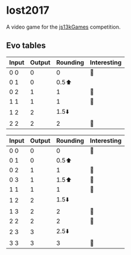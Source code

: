 # lost2017
A video game for the [js13kGames][0] competition.

[0]: http://2017.js13kgames.com/

## Evo tables
|Input|Output|Rounding|Interesting|
|---|---|---|---|
|0 0|0|0|🚫|
|0 1|0|0.5⬆️||
|0 2|1|1|🌟|
|1 1|1|1|🚫|
|1 2|2|1.5⬇️||
|2 2|2|2|🚫|

|Input|Output|Rounding|Interesting|
|---|---|---|---|
|0 0|0|0|🚫|
|0 1|0|0.5⬆️||
|0 2|1|1|🌟|
|0 3|1|1.5⬆️|🌟|
|1 1|1|1|🚫|
|1 2|2|1.5⬇️||
|1 3|2|2|🌟|
|2 2|2|2|🚫|
|2 3|3|2.5⬇️||
|3 3|3|3|🚫|
